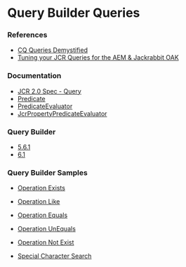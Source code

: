 Query Builder Queries 
=========

### References
* [CQ Queries Demystified](http://itgumby.github.io/blog/2014/10/cq-queries-demystified/)
* [Tuning your JCR Queries for the AEM & Jackrabbit OAK](http://tech.ethomasjoseph.com/2015/03/tuning-your-jcr-queries-for-aem.html)

### Documentation
* [JCR 2.0 Spec - Query](http://www.day.com/specs/jcr/2.0/6_Query.html)
* [Predicate](http://docs.adobe.com/docs/en/cq/5-6-1/javadoc/com/day/cq/search/Predicate.html)
* [PredicateEvaluator](http://docs.adobe.com/docs/en/cq/5-6-1/javadoc/com/day/cq/search/eval/PredicateEvaluator.html)
* [JcrPropertyPredicateEvaluator](http://docs.adobe.com/docs/en/cq/5-6-1/javadoc/com/day/cq/search/eval/JcrPropertyPredicateEvaluator.html)

### Query Builder
* [5.6.1](https://docs.adobe.com/docs/en/cq/5-6-1/dam/customizing_and_extendingcq5dam/query_builder.html)
* [6.1](https://docs.adobe.com/docs/en/aem/6-1/develop/search/querybuilder-api.html)


### Query Builder Samples
* [Operation Exists](http://localhost:4502/libs/cq/search/content/querydebug.html?_charset_=UTF-8&query=path%3D%2Fcontent%2Fgeometrixx%0D%0Atype%3Dcq%3APage%0D%0Aproperty%3Djcr%3Acontent%2Fcq%3Atoolbars%0D%0Aproperty.operation%3Dexists%0D%0A)
* [Operation Like](http://localhost:4502/libs/cq/search/content/querydebug.html?_charset_=UTF-8&query=path%3D%2Fcontent%2Fgeometrixx%0D%0Atype%3Dcq%3APage%0D%0Aproperty%3Djcr%3Acontent%2Fjcr%3Atitle%0D%0Aproperty.operation%3Dlike%0D%0Aproperty.value%3D%25ac%25)
* [Operation Equals](http://localhost:4502/libs/cq/search/content/querydebug.html?_charset_=UTF-8&query=path%3D%2Fcontent%2Fgeometrixx%0D%0Atype%3Dcq%3APage%0D%0Aproperty%3Djcr%3Acontent%2Fjcr%3Atitle%0D%0Aproperty.operation%3Dequals%0D%0Aproperty.value%3DContact)
* [Operation UnEquals](http://localhost:4502/libs/cq/search/content/querydebug.html?_charset_=UTF-8&query=path%3D%2Fcontent%2Fgeometrixx%0D%0Atype%3Dcq%3APage%0D%0Aproperty%3Djcr%3Acontent%2Fjcr%3Atitle%0D%0Aproperty.operation%3Dunequals%0D%0Aproperty.value%3DContact)
* [Operation Not Exist](http://localhost:4502/libs/cq/search/content/querydebug.html?_charset_=UTF-8&query=path%3D%2Fcontent%2Fgeometrixx%0D%0Atype%3Dcq%3APage%0D%0Aproperty%3Djcr%3Acontent%2Fcq%3Atoolbars%0D%0Aproperty.operation%3Dnot)

* [Special Character Search](http://localhost:4502/libs/cq/search/content/querydebug.html?_charset_=UTF-8&query=path%3D%2Fcontent%2Fgeometrixx%0D%0Atype%3Dnt%3Aunstructured%0D%0Aproperty%3Dtext%0D%0Aproperty.operation%3Dlike%0D%0Aproperty.value%3D%25%3Cli%3EThe+whole+is+greater+than+the+part.%3C%2Fli%3E%25)